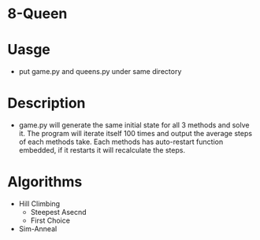 # 8-Queen
# Uasge
  - put game.py and queens.py under same directory
# Description
  - game.py will generate the same initial state for all 3 methods and solve it. The program will iterate itself 100 times and output the average steps of each methods take. Each methods has auto-restart function embedded, if it restarts it will recalculate the steps.
# Algorithms
  - Hill Climbing
    - Steepest Asecnd
    - First Choice
  - Sim-Anneal
